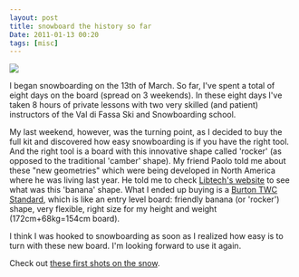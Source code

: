 ```yaml
---
layout: post
title: snowboard the history so far
Date: 2011-01-13 00:20
tags: [misc]
---
```

 

![](http://farm6.static.flickr.com/5246/5347824402_ef416d0cc2.jpg)

I began snowboarding on the 13th of March. So far, I've spent a total of eight
days on the board (spread on 3 weekends). In these eight days I've taken 8
hours of private lessons with two very skilled (and patient) instructors of
the Val di Fassa Ski and Snowboarding school.

My last weekend, however, was the turning point, as I decided to buy the full
kit and discovered how easy snowboarding is if you have the right tool. And
the right tool is a board with this innovative shape called 'rocker' (as
opposed to the traditional 'camber' shape). My friend Paolo told me about
these "new geometries" which were being developed in North America where he
was living last year. He told me to check [Libtech's website](http://www.lib-tech.com/snow/tech/banana-technology/) to see what was this 'banana' shape.
What I ended up buying is a [Burton TWC Standard](http://www.burton.com/mens-boards-twc-standard-snowboard/231613,default,pd.html), which is like an entry
level board: friendly banana (or 'rocker') shape, very flexible, right size
for my height and weight (172cm+68kg=154cm board).

I think I was hooked to snowboarding as soon as I realized how easy is to turn
with these new board. I'm looking forward to use it again.

Check out [these first shots on the snow](http://www.flickr.com/photos/aadm/sets/72157625678042397/).
